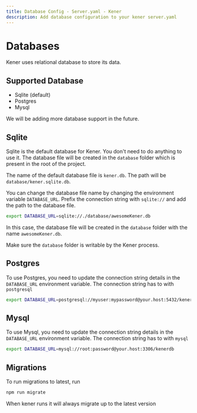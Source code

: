 ```yaml
---
title: Database Config - Server.yaml - Kener
description: Add database configuration to your kener server.yaml
---
```


# Databases

Kener uses relational database to store its data.

## Supported Database

-   Sqlite (default)
-   Postgres
-   Mysql

We will be adding more database support in the future.

## Sqlite

Sqlite is the default database for Kener. You don't need to do anything to use it. The database file will be created in the `database` folder which is present in the root of the project.

The name of the default database file is `kener.db`. The path will be `database/kener.sqlite.db`.

You can change the database file name by changing the environment variable `DATABASE_URL`. Prefix the connection string with `sqlite://` and add the path to the database file.

```bash
export DATABASE_URL=sqlite://./database/awesomeKener.db
```

In this case, the database file will be created in the `database` folder with the name `awesomeKener.db`.

Make sure the `database` folder is writable by the Kener process.

## Postgres

To use Postgres, you need to update the connection string details in the `DATABASE_URL` environment variable. The connection string has to with `postgresql`

```bash
export DATABASE_URL=postgresql://myuser:mypassword@your.host:5432/kenerdb
```

## Mysql

To use Mysql, you need to update the connection string details in the `DATABASE_URL` environment variable. The connection string has to with `mysql`

```bash
export DATABASE_URL=mysql://root:password@your.host:3306/kenerdb
```

## Migrations

To run migrations to latest, run

```bash
npm run migrate
```

When kener runs it will always migrate up to the latest version
